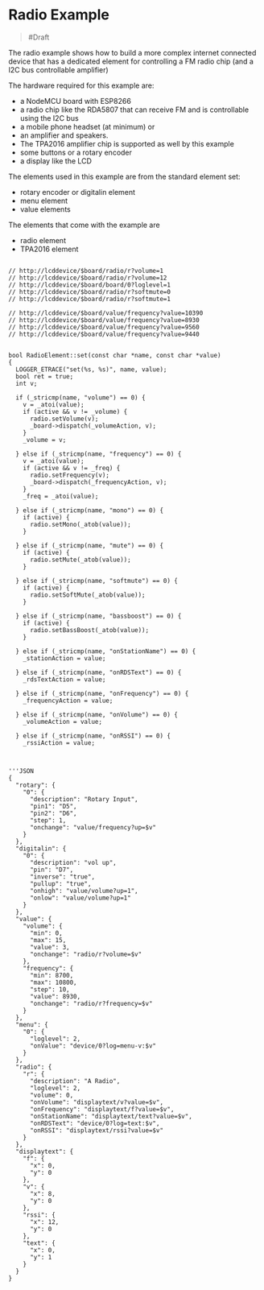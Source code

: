 # Radio Example

> #Draft

The radio example shows how to build a more complex internet connected device that has a dedicated
element for controlling a FM radio chip (and a I2C bus controllable amplifier)

The hardware required for this example are:

* a NodeMCU board with ESP8266
* a radio chip like the RDA5807 that can receive FM and is controllable using the I2C bus
* a mobile phone headset (at minimum) or
* an amplifier and speakers.
* The TPA2016 amplifier chip is supported as well by this example
* some buttons or a rotary encoder
* a display like the LCD

The elements used in this example are from the standard element set:

* rotary encoder or digitalin element
* menu element
* value elements

The elements that come with the example are

* radio element
* TPA2016 element


```TEXT

// http://lcddevice/$board/radio/r?volume=1
// http://lcddevice/$board/radio/r?volume=12
// http://lcddevice/$board/board/0?loglevel=1
// http://lcddevice/$board/radio/r?softmute=0
// http://lcddevice/$board/radio/r?softmute=1

// http://lcddevice/$board/value/frequency?value=10390
// http://lcddevice/$board/value/frequency?value=8930
// http://lcddevice/$board/value/frequency?value=9560
// http://lcddevice/$board/value/frequency?value=9440


bool RadioElement::set(const char *name, const char *value)
{
  LOGGER_ETRACE("set(%s, %s)", name, value);
  bool ret = true;
  int v;

  if (_stricmp(name, "volume") == 0) {
    v = _atoi(value);
    if (active && v != _volume) {
      radio.setVolume(v);
      _board->dispatch(_volumeAction, v);
    }
    _volume = v;

  } else if (_stricmp(name, "frequency") == 0) {
    v = _atoi(value);
    if (active && v != _freq) {
      radio.setFrequency(v);
      _board->dispatch(_frequencyAction, v);
    }
    _freq = _atoi(value);

  } else if (_stricmp(name, "mono") == 0) {
    if (active) {
      radio.setMono(_atob(value));
    }

  } else if (_stricmp(name, "mute") == 0) {
    if (active) {
      radio.setMute(_atob(value));
    }

  } else if (_stricmp(name, "softmute") == 0) {
    if (active) {
      radio.setSoftMute(_atob(value));
    }

  } else if (_stricmp(name, "bassboost") == 0) {
    if (active) {
      radio.setBassBoost(_atob(value));
    }

  } else if (_stricmp(name, "onStationName") == 0) {
    _stationAction = value;

  } else if (_stricmp(name, "onRDSText") == 0) {
    _rdsTextAction = value;

  } else if (_stricmp(name, "onFrequency") == 0) {
    _frequencyAction = value;

  } else if (_stricmp(name, "onVolume") == 0) {
    _volumeAction = value;

  } else if (_stricmp(name, "onRSSI") == 0) {
    _rssiAction = value;



'''JSON
{
  "rotary": {
    "0": {
      "description": "Rotary Input",
      "pin1": "D5",
      "pin2": "D6",
      "step": 1,
      "onchange": "value/frequency?up=$v"
    }
  },
  "digitalin": {
    "0": {
      "description": "vol up",
      "pin": "D7",
      "inverse": "true",
      "pullup": "true",
      "onhigh": "value/volume?up=1",
      "onlow": "value/volume?up=1"
    }
  },
  "value": {
    "volume": {
      "min": 0,
      "max": 15,
      "value": 3,
      "onchange": "radio/r?volume=$v"
    },
    "frequency": {
      "min": 8700,
      "max": 10800,
      "step": 10,
      "value": 8930,
      "onchange": "radio/r?frequency=$v"
    }
  },
  "menu": {
    "0": {
      "loglevel": 2,
      "onValue": "device/0?log=menu-v:$v"
    }
  },
  "radio": {
    "r": {
      "description": "A Radio",
      "loglevel": 2,
      "volume": 0,
      "onVolume": "displaytext/v?value=$v",
      "onFrequency": "displaytext/f?value=$v",
      "onStationName": "displaytext/text?value=$v",
      "onRDSText": "device/0?log=text:$v",
      "onRSSI": "displaytext/rssi?value=$v"
    }
  },
  "displaytext": {
    "f": {
      "x": 0,
      "y": 0
    },
    "v": {
      "x": 8,
      "y": 0
    },
    "rssi": {
      "x": 12,
      "y": 0
    },
    "text": {
      "x": 0,
      "y": 1
    }
  }
}
```